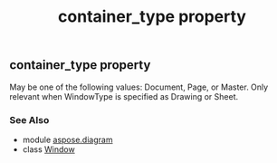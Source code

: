 ﻿---
title: container_type property
second_title: Aspose.Diagram for Python via .NET API References
description: 
type: docs
weight: 40
url: /python-net/aspose.diagram/window/container_type/
is_root: false
---

## container_type property


May be one of the following values: Document, Page, or Master. Only relevant when WindowType is specified as Drawing or Sheet.

### See Also
* module [aspose.diagram](../../)
* class [Window](/diagram/python-net/aspose.diagram/window)
